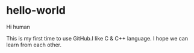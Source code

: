 # hello-world

Hi human

This is my first time to use GitHub.I like C & C++ language. I hope we can learn from each other.
